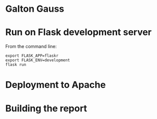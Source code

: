 # Galton Gauss

# Run on Flask development server

From the command line: 
```
export FLASK_APP=flaskr
export FLASK_ENV=development
flask run
```

# Deployment to Apache

# Building the report

# 
